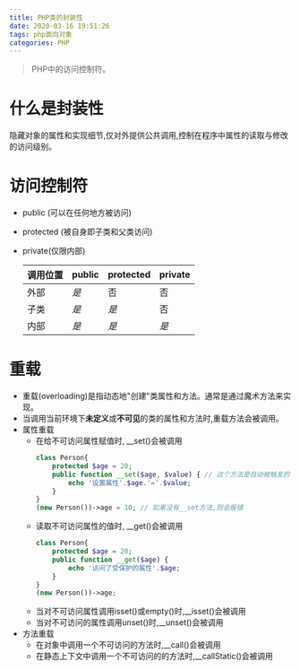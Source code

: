 ```yaml
---
title: PHP类的封装性
date: 2020-03-16 19:51:26
tags: php面向对象
categories: PHP
---
```

>PHP中的访问控制符。

<!--more-->
# 什么是封装性
隐藏对象的属性和实现细节,仅对外提供公共调用,控制在程序中属性的读取与修改的访问级别。

# 访问控制符
- public (可以在任何地方被访问)
- protected (被自身即子类和父类访问)
- private(仅限内部)
  
    |调用位置  | public | protected | private |
    |----------|--------|-----------|---------|
    |外部      |*是*    |否         |否       |
    |子类      |*是*    |*是*       |否       |
    |内部      |*是*    |*是*       |*是*     |


# 重载
- 重载(overloading)是指动态地"创建"类属性和方法。通常是通过魔术方法来实现。
- 当调用当前环境下**未定义**或**不可见**的类的属性和方法时,重载方法会被调用。
- 属性重载
  * 在给不可访问属性赋值时, __set()会被调用
    ```php
    class Person{
        protected $age = 20;
        public function __set($age, $value) { // 这个方法是自动被触发的
            echo '设置属性'.$age.'='.$value;
        }
    }
    (new Person())->age = 10; // 如果没有__set方法,则会报错
    ```
  * 读取不可访问属性的值时, __get()会被调用
    ```php
    class Person{
        protected $age = 20;
        public function __get($age) {
            echo '访问了受保护的属性'.$age;
        }
    }
    (new Person())->age;
    ```
  * 当对不可访问属性调用isset()或empty()时,__isset()会被调用
  * 当对不可访问的属性调用unset()时,__unset()会被调用
- 方法重载  
  * 在对象中调用一个不可访问的方法时,__call()会被调用
  * 在静态上下文中调用一个不可访问的的方法时,__callStatic()会被调用    
